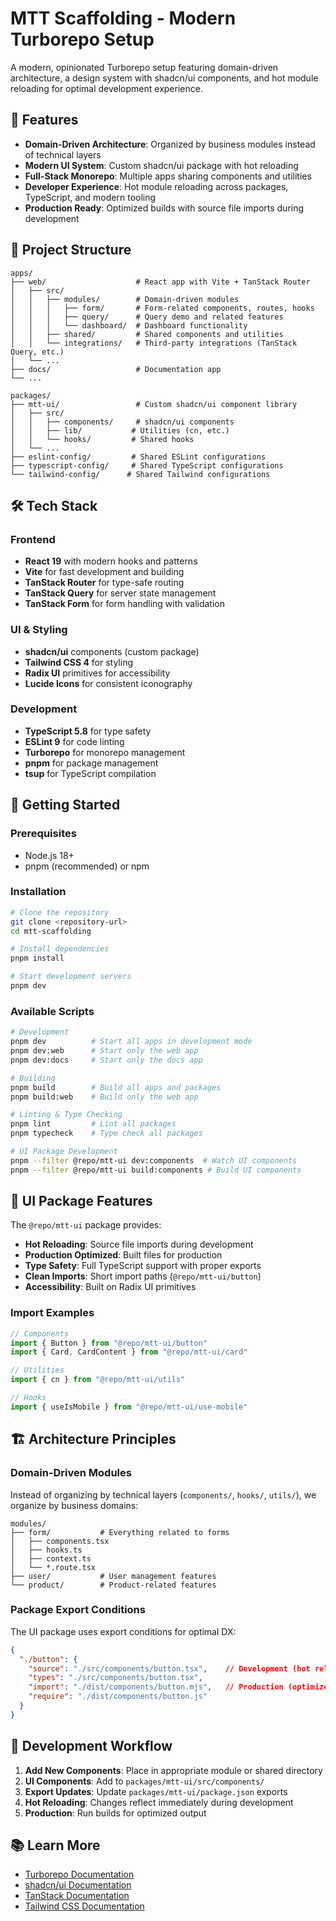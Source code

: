 # MTT Scaffolding - Modern Turborepo Setup

A modern, opinionated Turborepo setup featuring domain-driven architecture, a design system with shadcn/ui components, and hot module reloading for optimal development experience.

## 🚀 Features

- **Domain-Driven Architecture**: Organized by business modules instead of technical layers
- **Modern UI System**: Custom shadcn/ui package with hot reloading
- **Full-Stack Monorepo**: Multiple apps sharing components and utilities
- **Developer Experience**: Hot module reloading across packages, TypeScript, and modern tooling
- **Production Ready**: Optimized builds with source file imports during development

## 📁 Project Structure

```
apps/
├── web/                    # React app with Vite + TanStack Router
│   ├── src/
│   │   ├── modules/        # Domain-driven modules
│   │   │   ├── form/       # Form-related components, routes, hooks
│   │   │   ├── query/      # Query demo and related features
│   │   │   └── dashboard/  # Dashboard functionality
│   │   ├── shared/         # Shared components and utilities
│   │   └── integrations/   # Third-party integrations (TanStack Query, etc.)
│   └── ...
├── docs/                   # Documentation app
└── ...

packages/
├── mtt-ui/                 # Custom shadcn/ui component library
│   ├── src/
│   │   ├── components/     # shadcn/ui components
│   │   ├── lib/           # Utilities (cn, etc.)
│   │   └── hooks/         # Shared hooks
│   └── ...
├── eslint-config/         # Shared ESLint configurations
├── typescript-config/     # Shared TypeScript configurations
└── tailwind-config/      # Shared Tailwind configurations
```

## 🛠 Tech Stack

### Frontend
- **React 19** with modern hooks and patterns
- **Vite** for fast development and building
- **TanStack Router** for type-safe routing
- **TanStack Query** for server state management
- **TanStack Form** for form handling with validation

### UI & Styling
- **shadcn/ui** components (custom package)
- **Tailwind CSS 4** for styling
- **Radix UI** primitives for accessibility
- **Lucide Icons** for consistent iconography

### Development
- **TypeScript 5.8** for type safety
- **ESLint 9** for code linting
- **Turborepo** for monorepo management
- **pnpm** for package management
- **tsup** for TypeScript compilation

## 🚦 Getting Started

### Prerequisites
- Node.js 18+ 
- pnpm (recommended) or npm

### Installation

```bash
# Clone the repository
git clone <repository-url>
cd mtt-scaffolding

# Install dependencies
pnpm install

# Start development servers
pnpm dev
```

### Available Scripts

```bash
# Development
pnpm dev          # Start all apps in development mode
pnpm dev:web      # Start only the web app
pnpm dev:docs     # Start only the docs app

# Building
pnpm build        # Build all apps and packages
pnpm build:web    # Build only the web app

# Linting & Type Checking
pnpm lint         # Lint all packages
pnpm typecheck    # Type check all packages

# UI Package Development
pnpm --filter @repo/mtt-ui dev:components  # Watch UI components
pnpm --filter @repo/mtt-ui build:components # Build UI components
```

## 🎨 UI Package Features

The `@repo/mtt-ui` package provides:

- **Hot Reloading**: Source file imports during development
- **Production Optimized**: Built files for production
- **Type Safety**: Full TypeScript support with proper exports
- **Clean Imports**: Short import paths (`@repo/mtt-ui/button`)
- **Accessibility**: Built on Radix UI primitives

### Import Examples

```typescript
// Components
import { Button } from "@repo/mtt-ui/button"
import { Card, CardContent } from "@repo/mtt-ui/card"

// Utilities
import { cn } from "@repo/mtt-ui/utils"

// Hooks
import { useIsMobile } from "@repo/mtt-ui/use-mobile"
```

## 🏗 Architecture Principles

### Domain-Driven Modules
Instead of organizing by technical layers (`components/`, `hooks/`, `utils/`), we organize by business domains:

```
modules/
├── form/           # Everything related to forms
│   ├── components.tsx
│   ├── hooks.ts
│   ├── context.ts
│   └── *.route.tsx
├── user/           # User management features
└── product/        # Product-related features
```

### Package Export Conditions
The UI package uses export conditions for optimal DX:

```json
{
  "./button": {
    "source": "./src/components/button.tsx",    // Development (hot reload)
    "types": "./src/components/button.tsx",
    "import": "./dist/components/button.mjs",   // Production (optimized)
    "require": "./dist/components/button.js"
  }
}
```

## 🔧 Development Workflow

1. **Add New Components**: Place in appropriate module or shared directory
2. **UI Components**: Add to `packages/mtt-ui/src/components/`
3. **Export Updates**: Update `packages/mtt-ui/package.json` exports
4. **Hot Reloading**: Changes reflect immediately during development
5. **Production**: Run builds for optimized output

## 📚 Learn More

- [Turborepo Documentation](https://turborepo.org/docs)
- [shadcn/ui Documentation](https://ui.shadcn.com)
- [TanStack Documentation](https://tanstack.com)
- [Tailwind CSS Documentation](https://tailwindcss.com)
